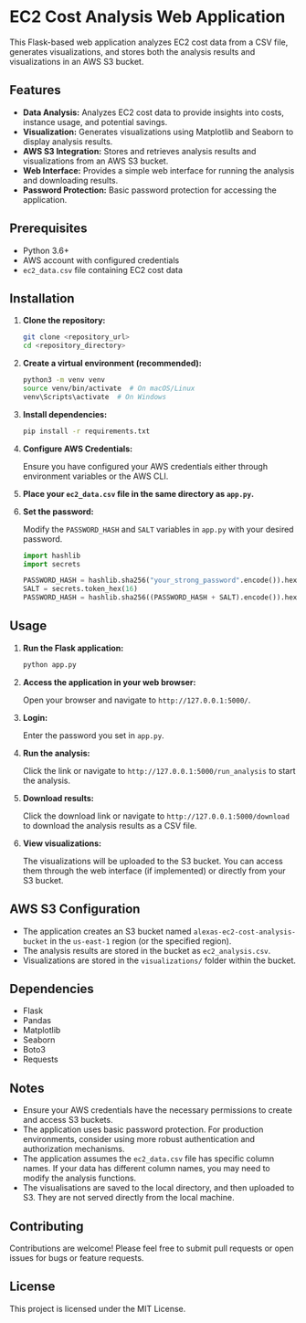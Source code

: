 # EC2 Cost Analysis Web Application

This Flask-based web application analyzes EC2 cost data from a CSV file, generates visualizations, and stores both the analysis results and visualizations in an AWS S3 bucket.

## Features

-   **Data Analysis:** Analyzes EC2 cost data to provide insights into costs, instance usage, and potential savings.
-   **Visualization:** Generates visualizations using Matplotlib and Seaborn to display analysis results.
-   **AWS S3 Integration:** Stores and retrieves analysis results and visualizations from an AWS S3 bucket.
-   **Web Interface:** Provides a simple web interface for running the analysis and downloading results.
-   **Password Protection:** Basic password protection for accessing the application.

## Prerequisites

-   Python 3.6+
-   AWS account with configured credentials
-   `ec2_data.csv` file containing EC2 cost data

## Installation

1.  **Clone the repository:**

    ```bash
    git clone <repository_url>
    cd <repository_directory>
    ```

2.  **Create a virtual environment (recommended):**

    ```bash
    python3 -m venv venv
    source venv/bin/activate  # On macOS/Linux
    venv\Scripts\activate  # On Windows
    ```

3.  **Install dependencies:**

    ```bash
    pip install -r requirements.txt
    ```

4.  **Configure AWS Credentials:**

    Ensure you have configured your AWS credentials either through environment variables or the AWS CLI.

5.  **Place your `ec2_data.csv` file in the same directory as `app.py`.**

6.  **Set the password:**

    Modify the `PASSWORD_HASH` and `SALT` variables in `app.py` with your desired password.

    ```python
    import hashlib
    import secrets

    PASSWORD_HASH = hashlib.sha256("your_strong_password".encode()).hexdigest()
    SALT = secrets.token_hex(16)
    PASSWORD_HASH = hashlib.sha256((PASSWORD_HASH + SALT).encode()).hexdigest()
    ```

## Usage

1.  **Run the Flask application:**

    ```bash
    python app.py
    ```

2.  **Access the application in your web browser:**

    Open your browser and navigate to `http://127.0.0.1:5000/`.

3.  **Login:**

    Enter the password you set in `app.py`.

4.  **Run the analysis:**

    Click the link or navigate to `http://127.0.0.1:5000/run_analysis` to start the analysis.

5.  **Download results:**

    Click the download link or navigate to `http://127.0.0.1:5000/download` to download the analysis results as a CSV file.

6.  **View visualizations:**

    The visualizations will be uploaded to the S3 bucket. You can access them through the web interface (if implemented) or directly from your S3 bucket.

## AWS S3 Configuration

-   The application creates an S3 bucket named `alexas-ec2-cost-analysis-bucket` in the `us-east-1` region (or the specified region).
-   The analysis results are stored in the bucket as `ec2_analysis.csv`.
-   Visualizations are stored in the `visualizations/` folder within the bucket.

## Dependencies

-   Flask
-   Pandas
-   Matplotlib
-   Seaborn
-   Boto3
-   Requests

## Notes

-   Ensure your AWS credentials have the necessary permissions to create and access S3 buckets.
-   The application uses basic password protection. For production environments, consider using more robust authentication and authorization mechanisms.
-   The application assumes the `ec2_data.csv` file has specific column names. If your data has different column names, you may need to modify the analysis functions.
-   The visualisations are saved to the local directory, and then uploaded to S3. They are not served directly from the local machine.

## Contributing

Contributions are welcome! Please feel free to submit pull requests or open issues for bugs or feature requests.

## License

This project is licensed under the MIT License.